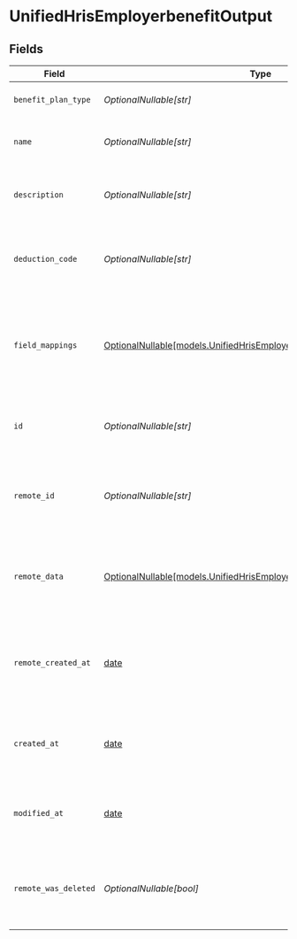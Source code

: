 # UnifiedHrisEmployerbenefitOutput


## Fields

| Field                                                                                                                                | Type                                                                                                                                 | Required                                                                                                                             | Description                                                                                                                          | Example                                                                                                                              |
| ------------------------------------------------------------------------------------------------------------------------------------ | ------------------------------------------------------------------------------------------------------------------------------------ | ------------------------------------------------------------------------------------------------------------------------------------ | ------------------------------------------------------------------------------------------------------------------------------------ | ------------------------------------------------------------------------------------------------------------------------------------ |
| `benefit_plan_type`                                                                                                                  | *OptionalNullable[str]*                                                                                                              | :heavy_minus_sign:                                                                                                                   | The type of the benefit plan                                                                                                         | Health Insurance                                                                                                                     |
| `name`                                                                                                                               | *OptionalNullable[str]*                                                                                                              | :heavy_minus_sign:                                                                                                                   | The name of the employer benefit                                                                                                     | Company Health Plan                                                                                                                  |
| `description`                                                                                                                        | *OptionalNullable[str]*                                                                                                              | :heavy_minus_sign:                                                                                                                   | The description of the employer benefit                                                                                              | Comprehensive health insurance coverage for employees                                                                                |
| `deduction_code`                                                                                                                     | *OptionalNullable[str]*                                                                                                              | :heavy_minus_sign:                                                                                                                   | The deduction code for the employer benefit                                                                                          | HEALTH-001                                                                                                                           |
| `field_mappings`                                                                                                                     | [OptionalNullable[models.UnifiedHrisEmployerbenefitOutputFieldMappings]](../models/unifiedhrisemployerbenefitoutputfieldmappings.md) | :heavy_minus_sign:                                                                                                                   | The custom field mappings of the object between the remote 3rd party & Panora                                                        | {<br/>"custom_field_1": "value1",<br/>"custom_field_2": "value2"<br/>}                                                               |
| `id`                                                                                                                                 | *OptionalNullable[str]*                                                                                                              | :heavy_minus_sign:                                                                                                                   | The UUID of the employer benefit record                                                                                              | 801f9ede-c698-4e66-a7fc-48d19eebaa4f                                                                                                 |
| `remote_id`                                                                                                                          | *OptionalNullable[str]*                                                                                                              | :heavy_minus_sign:                                                                                                                   | The remote ID of the employer benefit in the context of the 3rd Party                                                                | benefit_1234                                                                                                                         |
| `remote_data`                                                                                                                        | [OptionalNullable[models.UnifiedHrisEmployerbenefitOutputRemoteData]](../models/unifiedhrisemployerbenefitoutputremotedata.md)       | :heavy_minus_sign:                                                                                                                   | The remote data of the employer benefit in the context of the 3rd Party                                                              | {<br/>"raw_data": {<br/>"additional_field": "some value"<br/>}<br/>}                                                                 |
| `remote_created_at`                                                                                                                  | [date](https://docs.python.org/3/library/datetime.html#date-objects)                                                                 | :heavy_minus_sign:                                                                                                                   | The date when the employer benefit was created in the 3rd party system                                                               | 2024-10-01T12:00:00Z                                                                                                                 |
| `created_at`                                                                                                                         | [date](https://docs.python.org/3/library/datetime.html#date-objects)                                                                 | :heavy_minus_sign:                                                                                                                   | The created date of the employer benefit record                                                                                      | 2024-10-01T12:00:00Z                                                                                                                 |
| `modified_at`                                                                                                                        | [date](https://docs.python.org/3/library/datetime.html#date-objects)                                                                 | :heavy_minus_sign:                                                                                                                   | The last modified date of the employer benefit record                                                                                | 2024-10-01T12:00:00Z                                                                                                                 |
| `remote_was_deleted`                                                                                                                 | *OptionalNullable[bool]*                                                                                                             | :heavy_minus_sign:                                                                                                                   | Indicates if the employer benefit was deleted in the remote system                                                                   | false                                                                                                                                |